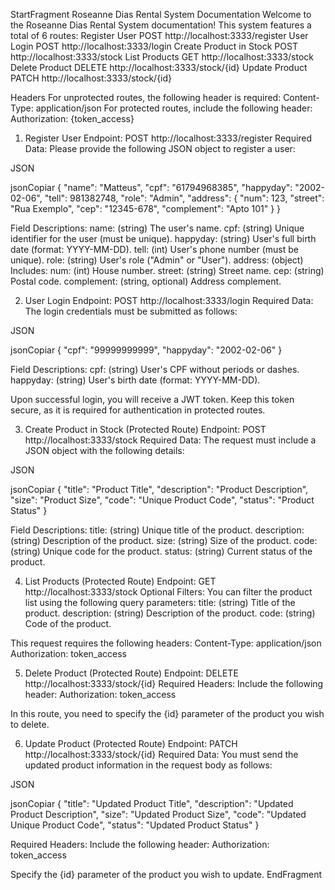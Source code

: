 StartFragment
Roseanne Dias Rental System Documentation
Welcome to the Roseanne Dias Rental System documentation! This system features a total of 6 routes:
Register User
 POST http://localhost:3333/register
User Login
 POST http://localhost:3333/login
Create Product in Stock
 POST http://localhost:3333/stock
List Products
 GET http://localhost:3333/stock
Delete Product
 DELETE http://localhost:3333/stock/{id}
Update Product
 PATCH http://localhost:3333/stock/{id}

Headers
For unprotected routes, the following header is required:
  Content-Type: application/json
For protected routes, include the following header:
  Authorization: {token_access}




1. Register User
Endpoint:
POST http://localhost:3333/register
Required Data:
Please provide the following JSON object to register a user:


JSON








jsonCopiar
{
  "name": "Matteus",
  "cpf": "61794968385",
  "happyday": "2002-02-06",
  "tell": 981382748,
  "role": "Admin",
  "address": {
    "num": 123,
    "street": "Rua Exemplo",
    "cep": "12345-678",
    "complement": "Apto 101"
  }
}


Field Descriptions:
name: (string) The user's name.
cpf: (string) Unique identifier for the user (must be unique).
happyday: (string) User's full birth date (format: YYYY-MM-DD).
tell: (int) User's phone number (must be unique).
role: (string) User's role ("Admin" or "User").
address: (object) Includes:
num: (int) House number.
street: (string) Street name.
cep: (string) Postal code.
complement: (string, optional) Address complement.






2. User Login
Endpoint:
POST http://localhost:3333/login
Required Data:
The login credentials must be submitted as follows:


JSON








jsonCopiar
{
  "cpf": "99999999999",
  "happyday": "2002-02-06"
}


Field Descriptions:
cpf: (string) User's CPF without periods or dashes.
happyday: (string) User's birth date (format: YYYY-MM-DD).


Upon successful login, you will receive a JWT token. Keep this token secure, as it is required for authentication in protected routes.



3. Create Product in Stock (Protected Route)
Endpoint:
POST http://localhost:3333/stock
Required Data:
The request must include a JSON object with the following details:


JSON








jsonCopiar
{
  "title": "Product Title",
  "description": "Product Description",
  "size": "Product Size",
  "code": "Unique Product Code",
  "status": "Product Status"
}


Field Descriptions:
title: (string) Unique title of the product.
description: (string) Description of the product.
size: (string) Size of the product.
code: (string) Unique code for the product.
status: (string) Current status of the product.





4. List Products (Protected Route)
Endpoint:
GET http://localhost:3333/stock
Optional Filters: You can filter the product list using the following query parameters:
title: (string) Title of the product.
description: (string) Description of the product.
code: (string) Code of the product.

This request requires the following headers:
Content-Type: application/json
Authorization: token_access




5. Delete Product (Protected Route)
Endpoint:
DELETE http://localhost:3333/stock/{id}
Required Headers:
Include the following header:
Authorization: token_access

In this route, you need to specify the {id} parameter of the product you wish to delete.



6. Update Product (Protected Route)
Endpoint:
PATCH http://localhost:3333/stock/{id}
Required Data:
You must send the updated product information in the request body as follows:


JSON








jsonCopiar
{
  "title": "Updated Product Title",
  "description": "Updated Product Description",
  "size": "Updated Product Size",
  "code": "Updated Unique Product Code",
  "status": "Updated Product Status"
}


Required Headers:
Include the following header:
Authorization: token_access

Specify the {id} parameter of the product you wish to update.
EndFragment



